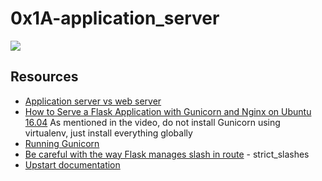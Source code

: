# 0x1A-application_server
![](https://s3.amazonaws.com/alx-intranet.hbtn.io/uploads/medias/2018/9/c7d1ed0a2e10d1b4e9b3.jpg?X-Amz-Algorithm=AWS4-HMAC-SHA256&X-Amz-Credential=AKIARDDGGGOUSBVO6H7D%2F20240313%2Fus-east-1%2Fs3%2Faws4_request&X-Amz-Date=20240313T183642Z&X-Amz-Expires=86400&X-Amz-SignedHeaders=host&X-Amz-Signature=58fe622bd68c972ac32e08c44a930bccde9a9262d6197a276a8bdeac89325961)

## Resources

- [Application server vs web server](https://intranet.alxswe.com/rltoken/B9fOBzIxX_t1289WAuRzJw)
- [How to Serve a Flask Application with Gunicorn and Nginx on Ubuntu 16.04](https://intranet.alxswe.com/rltoken/kpG6RwmwRJHzRmGUM_ERcA) As mentioned in the video, do not install Gunicorn using virtualenv, just install everything globally
- [Running Gunicorn](https://intranet.alxswe.com/rltoken/2LF1j7xKJGYaUtD1HKgUeQ)
- [Be careful with the way Flask manages slash in route](https://intranet.alxswe.com/rltoken/zTCSTQxrH2za4hxbkt8K3g) - strict_slashes
- [Upstart documentation](https://intranet.alxswe.com/rltoken/cldrneY3Qr7LlDysygzRHw)


